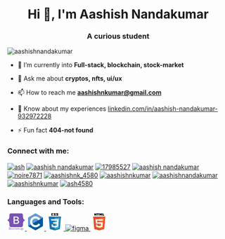 <h1 align="center">Hi 👋, I'm Aashish Nandakumar</h1>
<h3 align="center">A curious student</h3>

<p align="left"> <img src="https://komarev.com/ghpvc/?username=aashishnandakumar&label=Profile%20views&color=0e75b6&style=flat" alt="aashishnandakumar" /> </p>

- 🌱 I’m currently into **Full-stack, blockchain, stock-market**

- 💬 Ask me about **cryptos, nfts, ui/ux**

- 📫 How to reach me **aashishnkumar@gmail.com**

- 📄 Know about my experiences [linkedin.com/in/aashish-nandakumar-932972228](linkedin.com/in/aashish-nandakumar-932972228)

- ⚡ Fun fact **404-not found**

<h3 align="left">Connect with me:</h3>
<p align="left">
<a href="https://twitter.com/ash" target="blank"><img align="center" src="https://raw.githubusercontent.com/rahuldkjain/github-profile-readme-generator/master/src/images/icons/Social/twitter.svg" alt="ash" height="30" width="40" /></a>
<a href="https://linkedin.com/in/aashish nandakumar" target="blank"><img align="center" src="https://raw.githubusercontent.com/rahuldkjain/github-profile-readme-generator/master/src/images/icons/Social/linked-in-alt.svg" alt="aashish nandakumar" height="30" width="40" /></a>
<a href="https://stackoverflow.com/users/17985527" target="blank"><img align="center" src="https://raw.githubusercontent.com/rahuldkjain/github-profile-readme-generator/master/src/images/icons/Social/stack-overflow.svg" alt="17985527" height="30" width="40" /></a>
<a href="https://fb.com/aashish nandakumar" target="blank"><img align="center" src="https://raw.githubusercontent.com/rahuldkjain/github-profile-readme-generator/master/src/images/icons/Social/facebook.svg" alt="aashish nandakumar" height="30" width="40" /></a>
<a href="https://instagram.com/noire7871" target="blank"><img align="center" src="https://raw.githubusercontent.com/rahuldkjain/github-profile-readme-generator/master/src/images/icons/Social/instagram.svg" alt="noire7871" height="30" width="40" /></a>
<a href="https://www.codechef.com/users/aashishnk_4580" target="blank"><img align="center" src="https://cdn.jsdelivr.net/npm/simple-icons@3.1.0/icons/codechef.svg" alt="aashishnk_4580" height="30" width="40" /></a>
<a href="https://www.hackerrank.com/aashishnkumar" target="blank"><img align="center" src="https://raw.githubusercontent.com/rahuldkjain/github-profile-readme-generator/master/src/images/icons/Social/hackerrank.svg" alt="aashishnkumar" height="30" width="40" /></a>
<a href="https://www.leetcode.com/aashishnandakumar" target="blank"><img align="center" src="https://raw.githubusercontent.com/rahuldkjain/github-profile-readme-generator/master/src/images/icons/Social/leet-code.svg" alt="aashishnandakumar" height="30" width="40" /></a>
<a href="https://auth.geeksforgeeks.org/user/aashishnkumar" target="blank"><img align="center" src="https://raw.githubusercontent.com/rahuldkjain/github-profile-readme-generator/master/src/images/icons/Social/geeks-for-geeks.svg" alt="aashishnkumar" height="30" width="40" /></a>
<a href="https://discord.gg/ash4580" target="blank"><img align="center" src="https://raw.githubusercontent.com/rahuldkjain/github-profile-readme-generator/master/src/images/icons/Social/discord.svg" alt="ash4580" height="30" width="40" /></a>
</p>

<h3 align="left">Languages and Tools:</h3>
<p align="left"> <a href="https://getbootstrap.com" target="_blank" rel="noreferrer"> <img src="https://raw.githubusercontent.com/devicons/devicon/master/icons/bootstrap/bootstrap-plain-wordmark.svg" alt="bootstrap" width="40" height="40"/> </a> <a href="https://www.cprogramming.com/" target="_blank" rel="noreferrer"> <img src="https://raw.githubusercontent.com/devicons/devicon/master/icons/c/c-original.svg" alt="c" width="40" height="40"/> </a> <a href="https://www.w3schools.com/css/" target="_blank" rel="noreferrer"> <img src="https://raw.githubusercontent.com/devicons/devicon/master/icons/css3/css3-original-wordmark.svg" alt="css3" width="40" height="40"/> </a> <a href="https://www.figma.com/" target="_blank" rel="noreferrer"> <img src="https://www.vectorlogo.zone/logos/figma/figma-icon.svg" alt="figma" width="40" height="40"/> </a> <a href="https://www.w3.org/html/" target="_blank" rel="noreferrer"> <img src="https://raw.githubusercontent.com/devicons/devicon/master/icons/html5/html5-original-wordmark.svg" alt="html5" width="40" height="40"/> </a> </p>

